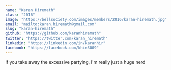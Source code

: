 ```yaml
---
name: "Karan Hiremath"
class: "2016"
image: "https://bellsociety.com/images/members/2016/karan-hiremath.jpg"
email: "mailto:karan.hiremath@gmail.com"
slug: "karan-hiremath"
github: "https://github.com/karanhiremath"
twitter: "https://twitter.com/karan_hiremath"
linkedin: "https://linkedin.com/in/karanhir"
facebook: "https://facebook.com/khir3009"
---
```

If you take away the excessive partying, I'm really just a huge nerd